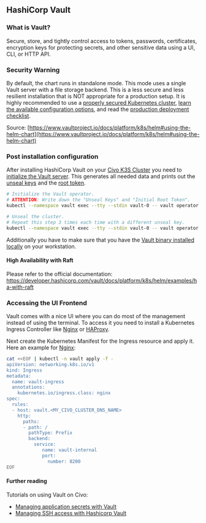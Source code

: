 ## HashiCorp Vault

### What is Vault?
Secure, store, and tightly control access to tokens, passwords, certificates, encryption keys for protecting secrets, and other sensitive data using a UI, CLI, or HTTP API.

### Security Warning

By default, the chart runs in standalone mode. This mode uses a single Vault server with a file storage backend. This is a less secure and less resilient installation that is NOT appropriate for a production setup. It is highly recommended to use a [properly secured Kubernetes cluster](https://kubernetes.io/docs/tasks/administer-cluster/securing-a-cluster/), [learn the available configuration options](https://developer.hashicorp.com/vault/docs/platform/k8s/helm/configuration), and read the [production deployment checklist](https://developer.hashicorp.com/vault/docs/platform/k8s/helm/run#architecture).

Source: [https://www.vaultproject.io/docs/platform/k8s/helm#using-the-helm-chart](https://www.vaultproject.io/docs/platform/k8s/helm#using-the-helm-chart)

### Post installation configuration

After installing HashiCorp Vault on your [Civo K3S Cluster](https://www.civo.com/) you need to [initialize the Vault server](https://developer.hashicorp.com/vault/docs/commands/operator/init).
This generates all needed data and prints out the [unseal keys](https://developer.hashicorp.com/vault/docs/concepts/seal)
and the [root token](https://developer.hashicorp.com/vault/docs/concepts/tokens#root-tokens).

```sh
# Initialize the Vault operator.
# ATTENTION: Write down the "Unseal Keys" and "Initial Root Token".
kubectl --namespace vault exec --tty --stdin vault-0 -- vault operator init

# Unseal the cluster.
# Repeat this step 3 times each time with a different unseal key.
kubectl --namespace vault exec --tty --stdin vault-0 -- vault operator unseal
```

Additionally you have to make sure that you have the [Vault binary installed locally](https://developer.hashicorp.com/vault/install) on your workstation.

#### High Availability with Raft

Please refer to the official documentation:
[https://developer.hashicorp.com/vault/docs/platform/k8s/helm/examples/ha-with-raft
](https://developer.hashicorp.com/vault/docs/platform/k8s/helm/examples/ha-with-raft)

### Accessing the UI Frontend

Vault comes with a nice UI where you can do most of the management instead of using the terminal.
To access it you need to install a Kubernetes Ingress Controller like [Nginx](https://www.civo.com/marketplace/nginx) or [HAProxy](https://www.civo.com/learn/install-haproxy-as-ingress-in-civo-kubernetes).

Next create the Kubernetes Manifest for the Ingress resource and apply it.
Here an example for [Nginx](https://www.civo.com/marketplace/nginx):

```sh
cat <<EOF | kubectl -n vault apply -f -
apiVersion: networking.k8s.io/v1
kind: Ingress
metadata:
  name: vault-ingress
  annotations:
    kubernetes.io/ingress.class: nginx
spec:
  rules:
  - host: vault.<MY_CIVO_CLUSTER_DNS_NAME>
    http:
      paths:
      - path: /
        pathType: Prefix
        backend:
          service:
             name: vault-internal
             port:
               number: 8200
EOF
```

#### Further reading 

Tutorials on using Vault on Civo: 
* [Managing application secrets with Vault](https://www.civo.com/learn/managing-application-secrets-with-vault)
* [Managing SSH access with Hashicorp Vault](https://www.civo.com/learn/managing-ssh-access-with-hashicorp-vault)
